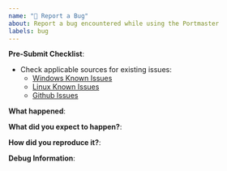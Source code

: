 ```yaml
---
name: "🐞 Report a Bug"
about: Report a bug encountered while using the Portmaster
labels: bug
---
```


<!--
Please disclose security related issues privately to support@safing.io.
-->

**Pre-Submit Checklist**:

- Check applicable sources for existing issues:
  - [Windows Known Issues](https://docs.safing.io/portmaster/install/windows#known-issues)
  - [Linux Known Issues](https://docs.safing.io/portmaster/install/linux#compatibility)
  - [Github Issues](https://github.com/khulnasoft-lab/portmaster/issues?q=is%3Aissue+label%3Abug)

**What happened**:



**What did you expect to happen?**:



**How did you reproduce it?**:



**Debug Information**:

<!--
Paste debug information below:
- General issue: Click on "Copy Debug Information" on the Settings page.
- App related issue: Click on "Copy Debug Information" in the dropdown menu of an app in the Monitor view.

⚠ Please remove sensitive/private information from the "Unexpected Logs" and "Network Connections" sections.
This is easiest to do in the preview mode.

Additional logs can be found here:
- Linux: `/opt/safing/portmaster/logs`
- Windows: `%PROGRAMDATA%\Safing\Portmaster\logs`
-->
